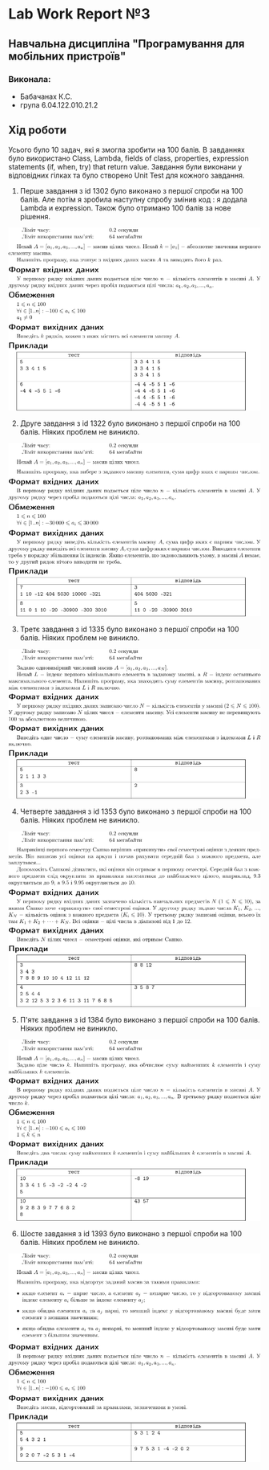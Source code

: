 # Lab Work Report №3

## Навчальна дисципліна "Програмування для мобільних пристроїв"

### Виконала:
- Бабачанах К.С.
- група 6.04.122.010.21.2

## Хід роботи

Усього було 10 задач, які я змогла зробити на 100 балів. В завданнях було використано Class, Lambda, fields of class, properties, expression statements (if, when, try) that return value. Завдання були виконани у відповідних гілках та було створено Unit Test для кожного завдання. 

1. Перше завдання з id 1302 було виконано з першої спроби на 100 балів. Але потім я зробила наступну спробу змінив код : я додала Lambda и expression. Також було отримано 100 балів за нове рішення.
   
![task with id 1302](images/task1302.png)

2. Друге завдання з id 1322 було виконано з першої спроби на 100 балів. Ніяких проблем не виникло.
   
![task with id 1322](images/task1322.png)

3. Третє завдання з id 1335 було виконано з першої спроби на 100 балів. Ніяких проблем не виникло.
   
![task with id 1335](images/task1335.png)

4. Четверте завдання з id 1353 було виконано з першої спроби на 100 балів. Ніяких проблем не виникло.
   
![task with id 1353](images/task1353.png)

5. П'ятє завдання з id 1384 було виконано з першої спроби на 100 балів. Ніяких проблем не виникло.
   
![task with id 1384](images/task1384.png)

6. Шосте завдання з id 1393 було виконано з першої спроби на 100 балів. Ніяких проблем не виникло.
   
![task with id 1393](images/task1393.png)


